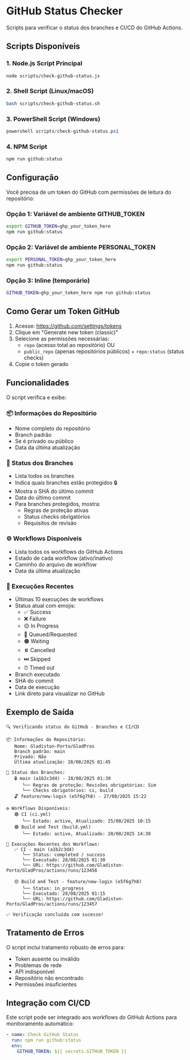 # GitHub Status Checker

Scripts para verificar o status dos branches e CI/CD do GitHub Actions.

## Scripts Disponíveis

### 1. Node.js Script Principal
```bash
node scripts/check-github-status.js
```

### 2. Shell Script (Linux/macOS)
```bash
bash scripts/check-github-status.sh
```

### 3. PowerShell Script (Windows)
```powershell
powershell scripts/check-github-status.ps1
```

### 4. NPM Script
```bash
npm run github:status
```

## Configuração

Você precisa de um token do GitHub com permissões de leitura do repositório:

### Opção 1: Variável de ambiente GITHUB_TOKEN
```bash
export GITHUB_TOKEN=ghp_your_token_here
npm run github:status
```

### Opção 2: Variável de ambiente PERSONAL_TOKEN
```bash
export PERSONAL_TOKEN=ghp_your_token_here
npm run github:status
```

### Opção 3: Inline (temporário)
```bash
GITHUB_TOKEN=ghp_your_token_here npm run github:status
```

## Como Gerar um Token GitHub

1. Acesse: https://github.com/settings/tokens
2. Clique em "Generate new token (classic)"
3. Selecione as permissões necessárias:
   - `repo` (acesso total ao repositório) OU
   - `public_repo` (apenas repositórios públicos) + `repo:status` (status checks)
4. Copie o token gerado

## Funcionalidades

O script verifica e exibe:

### 📦 Informações do Repositório
- Nome completo do repositório
- Branch padrão
- Se é privado ou público
- Data da última atualização

### 🌿 Status dos Branches
- Lista todos os branches
- Indica quais branches estão protegidos 🔒
- Mostra o SHA do último commit
- Data do último commit
- Para branches protegidos, mostra:
  - Regras de proteção ativas
  - Status checks obrigatórios
  - Requisitos de revisão

### ⚙️ Workflows Disponíveis
- Lista todos os workflows do GitHub Actions
- Estado de cada workflow (ativo/inativo)
- Caminho do arquivo de workflow
- Data da última atualização

### 🚀 Execuções Recentes
- Últimas 10 execuções de workflows
- Status atual com emojis:
  - ✅ Success
  - ❌ Failure  
  - 🟡 In Progress
  - 🔵 Queued/Requested
  - 🟠 Waiting
  - ⏸️ Cancelled
  - ⏭️ Skipped
  - ⏰ Timed out
- Branch executado
- SHA do commit
- Data de execução
- Link direto para visualizar no GitHub

## Exemplo de Saída

```
🔍 Verificando status do GitHub - Branches e CI/CD

📦 Informações do Repositório:
   Nome: Gladiston-Porto/GladPros
   Branch padrão: main
   Privado: Não
   Última atualização: 28/08/2025 01:45

🌿 Status dos Branches:
   🔒 main (a1b2c3d4) - 28/08/2025 01:30
      └── Regras de proteção: Revisões obrigatórias: Sim
      └── Checks obrigatórios: ci, build
   🔓 feature/new-login (e5f6g7h8) - 27/08/2025 15:22

⚙️ Workflows Disponíveis:
   🟢 CI (ci.yml)
      └── Estado: active, Atualizado: 25/08/2025 10:15
   🟢 Build and Test (build.yml)
      └── Estado: active, Atualizado: 20/08/2025 14:30

🚀 Execuções Recentes dos Workflows:
   ✅ CI - main (a1b2c3d4)
      └── Status: completed / success
      └── Executado: 28/08/2025 01:30
      └── URL: https://github.com/Gladiston-Porto/GladPros/actions/runs/123456

   🟡 Build and Test - feature/new-login (e5f6g7h8)
      └── Status: in_progress
      └── Executado: 28/08/2025 01:15
      └── URL: https://github.com/Gladiston-Porto/GladPros/actions/runs/123457

✅ Verificação concluída com sucesso!
```

## Tratamento de Erros

O script inclui tratamento robusto de erros para:
- Token ausente ou inválido
- Problemas de rede
- API indisponível
- Repositório não encontrado
- Permissões insuficientes

## Integração com CI/CD

Este script pode ser integrado aos workflows do GitHub Actions para monitoramento automático:

```yaml
- name: Check GitHub Status
  run: npm run github:status
  env:
    GITHUB_TOKEN: ${{ secrets.GITHUB_TOKEN }}
```
